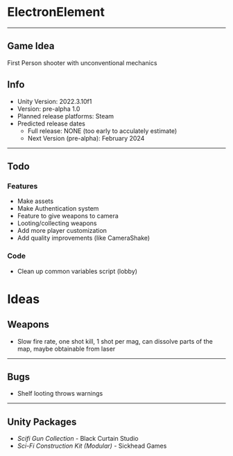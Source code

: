 # ElectronElement

---

## Game Idea
First Person shooter with unconventional mechanics

## Info
- Unity Version: 2022.3.10f1
- Version: pre-alpha 1.0
- Planned release platforms: Steam
- Predicted release dates
    - Full release: NONE (too early to acculately estimate)
    - Next Version (pre-alpha): February 2024

---

## Todo
### Features
- Make assets
- Make Authentication system
- Feature to give weapons to camera
- Looting/collecting weapons
- Add more player customization
- Add quality improvements (like CameraShake)
### Code
- Clean up common variables script (lobby)

# Ideas
## Weapons
- Slow fire rate, one shot kill, 1 shot per mag, can dissolve parts of the map, maybe obtainable from laser

---

## Bugs
- Shelf looting throws warnings

---

## Unity Packages
- *Scifi Gun Collection* - Black Curtain Studio
- *Sci-Fi Construction Kit (Modular)* - Sickhead Games